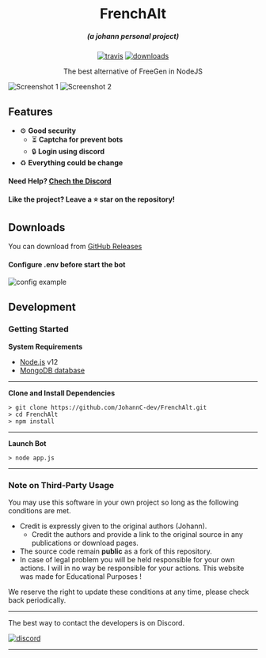 
<h1 align="center">FrenchAlt</h1>

<em><h5 align="center">(a johann personal project)</h5></em>

[<p align="center"><img src="https://img.shields.io/travis/dscalzi/HeliosLauncher.svg?style=for-the-badge" alt="travis">](https://travis-ci.org/JohannC-dev/FrenchAlt) [<img src="https://img.shields.io/github/downloads/zyrk-dev/A-DiscordBot/total.svg?style=for-the-badge" alt="downloads">](https://github.com/JohannC-dev/FrenchAlt/releases)</p>

<p align="center">The best alternative of FreeGen in NodeJS</p>

![Screenshot 1](https://i.imgur.com/pgYHfDY.png)
![Screenshot 2](https://i.imgur.com/TCCR4Vp.png)

## Features

* ⚙️  **Good security**
  * ⏳   **Captcha for prevent bots**
  * 🔒  **Login using discord**
* ♻️ **Everything could be change**


#### Need Help? [Chech the Discord][discord]

#### Like the project? Leave a ⭐ star on the repository!

## Downloads

You can download from [GitHub Releases](https://github.com/JohannC-dev/FrenchAlt/releases)


#### Configure .env before start the bot 

![config example](//)


## Development

### Getting Started

**System Requirements**

* [Node.js][nodejs] v12
* [MongoDB database][mongolink]

---

**Clone and Install Dependencies**

```console
> git clone https://github.com/JohannC-dev/FrenchAlt.git
> cd FrenchAlt
> npm install
```

---

**Launch Bot**

```console
> node app.js
```

---

### Note on Third-Party Usage

You may use this software in your own project so long as the following conditions are met.

* Credit is expressly given to the original authors (Johann).
  * Credit the authors and provide a link to the original source in any publications or download pages.
* The source code remain **public** as a fork of this repository.
* In case of legal problem you will be held responsible for your own actions. I will in no way be responsible for your actions. This website was made for Educational Purposes !

We reserve the right to update these conditions at any time, please check back periodically.

---


The best way to contact the developers is on Discord.

[![discord](https://discordapp.com/api/guilds/781600489090318377/embed.png?style=banner3)][discord]

---



[nodejs]: https://nodejs.org/en/ 'Node.js'
[discordjs]: https://www.npmjs.com/package/discord.js?source=post_page-----7b5fe27cb6fa---------------------- 'Discord.js'
[vscode]: https://code.visualstudio.com/ 'Visual Studio Code'
[discord]: https://discord.gg/23RbkqjpmX 'Discord'
[mongolink]: https://mongodb.com
[wiki]: https://discord.gg/23RbkqjpmX 'wiki'
